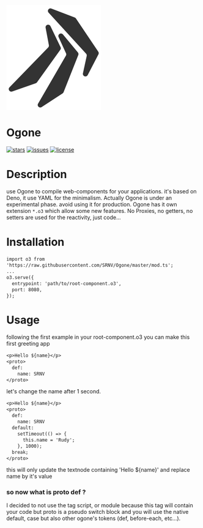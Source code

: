 ![ogone](https://raw.githubusercontent.com/SRNV/Ogone/master/public/ogone_small.svg?token=AI44MA4AIHORIV6GFZ2OFBK6ZBGUI)
# Ogone
[![stars](https://img.shields.io/github/stars/SRNV/Ogone)](https://github.com/SRNV/Ogone/stargazers)
[![issues](https://img.shields.io/github/issues/SRNV/Ogone)](https://github.com/SRNV/Ogone/issues)
[![license](https://img.shields.io/github/license/SRNV/Ogone)](https://github.com/SRNV/Ogone)
# Description
use Ogone to compile web-components for your applications. it's based on Deno, it use YAML for the minimalism.
Actually Ogone is under an experimental phase. avoid using it for production.
Ogone has it own extension `*.o3` which allow some new features.
No Proxies, no getters, no setters are used for the reactivity, just code...

# Installation
```
import o3 from 'https://raw.githubusercontent.com/SRNV/Ogone/master/mod.ts';
...
o3.serve({
  entrypoint: 'path/to/root-component.o3',
  port: 8080,
});
```
# Usage
following the first example in your root-component.o3 you can make this first greeting app
```
<p>Hello ${name}</p>
<proto>
  def:
    name: SRNV
</proto>
```
let's change the name after 1 second.

```
<p>Hello ${name}</p>
<proto>
  def:
    name: SRNV
  default:
    setTimeout(() => {
      this.name = 'Rudy';
    }, 1000); 
  break;
</proto>
```
this will only update the textnode containing 'Hello ${name}' and replace name by it's value
### so now what is proto def ?
I decided to not use the tag script, or module because this tag will contain your code but proto is a pseudo switch block
and you will use the native default, case but also other ogone's tokens (def, before-each, etc...).
